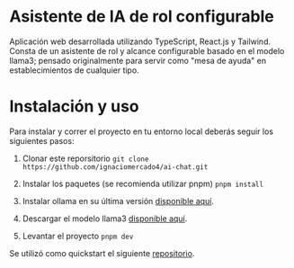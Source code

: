 # Asistente de IA de rol configurable
Aplicación web desarrollada utilizando TypeScript, React.js y Tailwind. Consta de un asistente de rol y alcance configurable basado en el modelo llama3; pensado originalmente para servir como "mesa de ayuda" en establecimientos de cualquier tipo.

# Instalación y uso
Para instalar y correr el proyecto en tu entorno local deberás seguir los siguientes pasos:
1. Clonar este reporsitorio
```git clone https://github.com/ignaciomercado4/ai-chat.git```

2. Instalar los paquetes (se recomienda utilizar pnpm) 
```pnpm install```

3. Instalar ollama en su última versión [disponible aquí](https://ollama.com/).
4. Descargar el modelo llama3 [disponible aquí](https://www.llama.com/models/llama-3/).
5. Levantar el proyecto
```pnpm dev```

Se utilizó como quickstart el siguiente [repositorio](https://github.com/goncy/interview-challenges).

